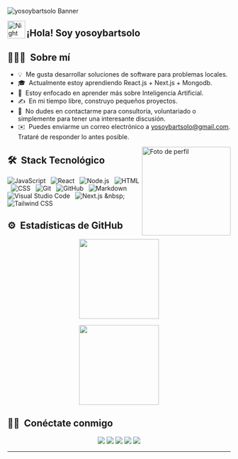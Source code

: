 <!-- Banner -->
![yosoybartsolo Banner](https://res.cloudinary.com/djlx5smmq/image/upload/v1686081293/yosoybart.banner_advdkf.jpg)

<!-- Introduction -->
<img alt="Night Coding" src="./assets/Hand%20Wave.gif" width='40' align="left"/><h2>¡Hola! Soy yosoybartsolo</h2>

<!-- About Me -->
## 👨🏻‍💻 &nbsp;Sobre mí

- 💡 &nbsp;Me gusta desarrollar soluciones de software para problemas locales.
- 🎓 &nbsp;Actualmente estoy aprendiendo React.js + Next.js + Mongodb.
- 🌱 &nbsp;Estoy enfocado en aprender más sobre Inteligencia Artificial.
- ✍️ &nbsp;En mi tiempo libre, construyo pequeños proyectos.
- 💬 &nbsp;No dudes en contactarme para consultoría, voluntariado o simplemente para tener una interesante discusión.
- ✉️ &nbsp;Puedes enviarme un correo electrónico a yosoybartsolo@gmail.com. Trataré de responder lo antes posible.

<!-- Profile Picture -->
<img align="right" src="tu_url_de_foto" alt="Foto de perfil" width="200"/>

<!-- Tech Stack -->
## 🛠 &nbsp;Stack Tecnológico

![JavaScript](https://img.icons8.com/color/48/000000/javascript.png) &nbsp;
![React](https://img.icons8.com/office/40/000000/react.png) &nbsp;
![Node.js](https://img.icons8.com/color/48/000000/nodejs.png) &nbsp;
![HTML](https://img.icons8.com/color/48/000000/html-5.png) &nbsp;
![CSS](https://img.icons8.com/color/48/000000/css3.png) &nbsp;
![Git](https://img.icons8.com/color/48/000000/git.png) &nbsp;
![GitHub](https://img.icons8.com/ios-glyphs/30/000000/github.png) &nbsp;
![Markdown](https://img.icons8.com/office/40/000000/markdown.png) &nbsp;
![Visual Studio Code](https://img.icons8.com/fluent/48/000000/visual-studio-code-2019.png) &nbsp;
![Next.js]([https://img.icons8.com/color/48/000000/nextjs.png](https://camo.githubusercontent.com/e1e113df83e7731fdb90f6f0ab2eeb155fd1b48c27d99814dcf1c23c0acdc6a2/68747470733a2f2f6173736574732e76657263656c2e636f6d2f696d6167652f75706c6f61642f76313636323133303535392f6e6578746a732f49636f6e5f6461726b5f6261636b67726f756e642e706e67)) &nbsp;
![Tailwind CSS]([https://img.icons8.com/color/48/000000/tailwind-css.png](https://icons8.com/icon/CIAZz2CYc6Kc/tailwindcss))

<!-- GitHub Analytics -->
## ⚙️ &nbsp;Estadísticas de GitHub

<p align="center">
<a href="https://github.com/yosoybartsolo">
  <img height="180em" src="https://github-readme-stats-eight-theta.vercel.app/api?username=yosoybartsolo&show_icons=true&theme=algolia&include_all_commits=true&count_private=true"/>
</a>
</p>

<p align="center">
<a href="https://github.com/yosoybartsolo">
  <img height="180em" src="https://github-readme-stats-eight-theta.vercel.app/api/top-langs/?username=yosoybartsolo&layout=compact&langs_count=8&theme=algolia"/>
</a>
</p>

<!-- Connect with Me -->
## 🤝🏻 &nbsp;Conéctate conmigo

<p align="center">
<a href="https://www.yosoybartsolo.com"><img src="https://img.icons8.com/color/48/000000/domain.png"/></a>
<a href="https://www.linkedin.com/in/bart-lopez-267b12212/"><img src="https://img.icons8.com/color/48/000000/linkedin.png"/></a>
<a href="mailto:yosoybartsolo@gmail.com"><img src="https://img.icons8.com/color/48/000000/gmail-new.png"/></a>
<a href="https://instagram.com/yosoybartsolo"><img src="https://img.icons8.com/fluent/48/000000/instagram-new.png"/></a>
<a href="https://facebook.com/yosoybartsolo"><img src="https://img.icons8.com/color/48/000000/facebook-new.png"/></a>
</p>

-----
